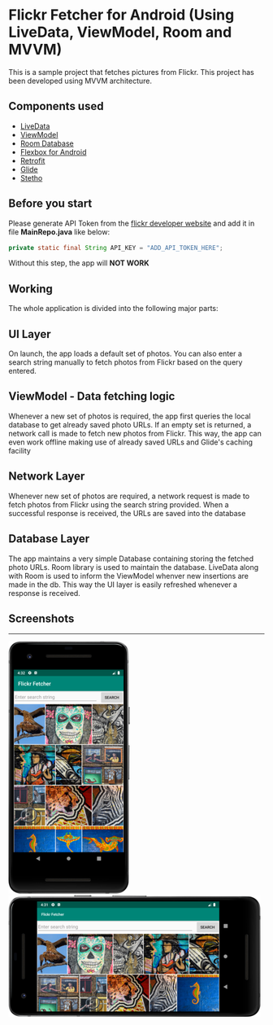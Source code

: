 # Flickr Fetcher for Android (Using LiveData, ViewModel, Room and MVVM)

This is a sample project that fetches pictures from Flickr. This project has been developed using MVVM architecture.

## Components used
* [LiveData](https://developer.android.com/topic/libraries/architecture/livedata)
* [ViewModel](https://developer.android.com/topic/libraries/architecture/viewmodel)
* [Room Database](https://developer.android.com/topic/libraries/architecture/room)
* [Flexbox for Android](https://github.com/google/flexbox-layout)
* [Retrofit](https://square.github.io/retrofit)
* [Glide](https://github.com/bumptech/glide)
* [Stetho](https://github.com/facebook/stetho)

## Before you start
Please generate API Token from the [flickr developer website](https://www.flickr.com/services/api/) and add it in file **MainRepo.java** like below:
```java
private static final String API_KEY = "ADD_API_TOKEN_HERE";
```
Without this step, the app will **NOT WORK** 
## Working
The whole application is divided into the following major parts:

**UI Layer**
---
On launch, the app loads a default set of photos. You can also enter a search string manually to fetch photos from Flickr
based on the query entered.

**ViewModel - Data fetching logic**
---
Whenever a new set of photos is required, the app first queries the local database to get already saved photo URLs.
If an empty set is returned, a network call is made to fetch new photos from Flickr.
This way, the app can even work offline making use of already saved URLs and Glide's caching facility

**Network Layer**
---
Whenever new set of photos are required, a network request is made to fetch photos from Flickr using the search string provided.
When a successful response is received, the URLs are saved into the database

**Database Layer**
---
The app maintains a very simple Database containing storing the fetched photo URLs. Room library is used to maintain the database.
LiveData along with Room is used to inform the ViewModel whenver new insertions are made in the db. This way the UI layer is
easily refreshed whenever a response is received.

## Screenshots
---
![](screenshots/photogrid.png)
![](screenshots/photogrid_land.png)

